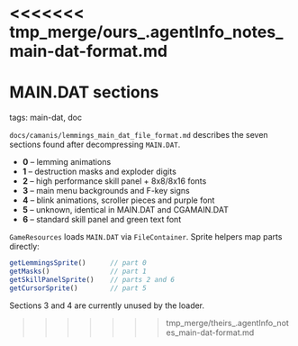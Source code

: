 <<<<<<< tmp_merge/ours_.agentInfo_notes_main-dat-format.md
=======
# MAIN.DAT sections

tags: main-dat, doc

`docs/camanis/lemmings_main_dat_file_format.md` describes the seven sections found after decompressing `MAIN.DAT`.

- **0** – lemming animations
- **1** – destruction masks and exploder digits
- **2** – high performance skill panel + 8x8/8x16 fonts
- **3** – main menu backgrounds and F-key signs
- **4** – blink animations, scroller pieces and purple font
- **5** – unknown, identical in MAIN.DAT and CGAMAIN.DAT
- **6** – standard skill panel and green text font

`GameResources` loads `MAIN.DAT` via `FileContainer`. Sprite helpers map parts directly:

```javascript
getLemmingsSprite()      // part 0
getMasks()               // part 1
getSkillPanelSprite()    // parts 2 and 6
getCursorSprite()        // part 5
```

Sections 3 and 4 are currently unused by the loader.
>>>>>>> tmp_merge/theirs_.agentInfo_notes_main-dat-format.md

